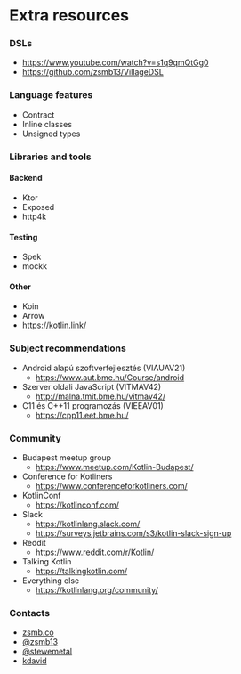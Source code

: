 # Extra resources

### DSLs

- https://www.youtube.com/watch?v=s1q9qmQtGg0
- https://github.com/zsmb13/VillageDSL

### Language features

- Contract
- Inline classes
- Unsigned types

### Libraries and tools

#### Backend

- Ktor
- Exposed
- http4k

#### Testing

- Spek
- mockk

#### Other

- Koin
- Arrow
- https://kotlin.link/

### Subject recommendations

- Android alapú szoftverfejlesztés (VIAUAV21)
	- https://www.aut.bme.hu/Course/android
- Szerver oldali JavaScript (VITMAV42)
	- http://malna.tmit.bme.hu/vitmav42/
- C11 és C++11 programozás (VIEEAV01)
	- https://cpp11.eet.bme.hu/

### Community

- Budapest meetup group
	- https://www.meetup.com/Kotlin-Budapest/
- Conference for Kotliners
	- https://www.conferenceforkotliners.com/
- KotlinConf
	- https://kotlinconf.com/
- Slack
	- https://kotlinlang.slack.com/
	- https://surveys.jetbrains.com/s3/kotlin-slack-sign-up
- Reddit
	- https://www.reddit.com/r/Kotlin/
- Talking Kotlin
	- https://talkingkotlin.com/
- Everything else
	- https://kotlinlang.org/community/

### Contacts

- [zsmb.co](https://zsmb.co)
- [@zsmb13](https://twitter.com/zsmb13)
- [@stewemetal](https://twitter.com/stewemetal)
- [kdavid](koplanyidavid@gmail.com)
